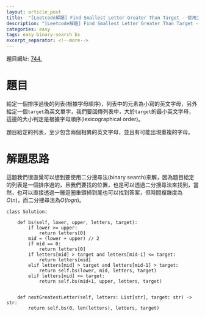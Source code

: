 ```yaml
---
layout: article_post
title:  "[Leetcode解題] Find Smallest Letter Greater Than Target - 使用二分搜尋法"
description: "[Leetcode解題] Find Smallest Letter Greater Than Target - 使用二分搜尋法"
categories: easy
tags: easy binary-search bs
excerpt_separator: <!--more-->
---
```


<!--more-->

題目網址: [744. ](https://leetcode.com/problems/find-smallest-letter-greater-than-target)

# 題目

給定一個排序過後的列表(根據字母順序)，列表中的元素為小寫的英文字母，另外給定一個`target`為英文單字，我們要回傳列表中，大於`target`的最小英文字母，這邊的大小判定是根據字母順序(lexicographical order)。

題目給定的列表，至少包含兩個相異的英文字母，並且有可能出現重複的字母。

# 解題思路

這題我們很直覺可以想到要使用二分搜尋法(binary search)來解，因為題目給定的列表是一個排序過的，且我們要找的位置，也是可以透過二分搜尋法來找到，當然，也可以直接透過一層迴圈重頭掃到尾也可以找到答案，但時間複雜度為$O(n)$，而二分搜尋法為$O(logn)$。


```python=
class Solution:

    def bs(self, lower, upper, letters, target):
        if lower >= upper:
            return letters[0]
        mid = (lower + upper) // 2
        if mid == 0:
            return letters[0]
        if letters[mid] > target and letters[mid-1] <= target:
            return letters[mid]
        elif letters[mid] > target and letters[mid-1] > target:
            return self.bs(lower, mid, letters, target)
        elif letters[mid] <= target:
            return self.bs(mid+1, upper, letters, target)


    def nextGreatestLetter(self, letters: List[str], target: str) -> str:
        return self.bs(0, len(letters), letters, target)
```